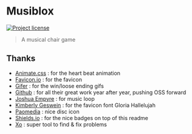 # Musiblox

[![Project license](https://img.shields.io/github/license/Shuunen/musiblox.svg?color=informational)](https://github.com/Shuunen/musiblox/blob/master/LICENSE)

> A musical chair game

## Thanks

- [Animate.css](https://github.com/animate-css/animate.css/blob/main/source/attention_seekers/heartBeat.css) : for the heart beat animation
- [Favicon.io](https://favicon.io/favicon-generator/) : for the favicon
- [Gifer](https://gifer.com/) : for the win/loose ending gifs
- [Github](https://github.com) : for all their great work year after year, pushing OSS forward
- [Joshua Empyre](https://freesound.org/people/joshuaempyre/sounds/250856/) : for music loop
- [Kimberly Geswein](https://kimberlygeswein.com) : for the favicon font Gloria Hallelujah
- [Paomedia](https://www.iconfinder.com/icons/285652/disc_vinyl_icon) : nice disc icon
- [Shields.io](https://shields.io) : for the nice badges on top of this readme
- [Xo](https://github.com/xojs/xo) : super tool to find & fix problems
